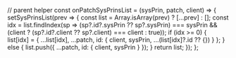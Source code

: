 // parent helper
const onPatchSysPrinsList = (sysPrin, patch, client) => {
  setSysPrinsList(prev => {
    const list = Array.isArray(prev) ? [...prev] : [];
    const idx = list.findIndex(sp => (sp?.id?.sysPrin ?? sp?.sysPrin) === sysPrin
                                   && (client ? (sp?.id?.client ?? sp?.client) === client : true));
    if (idx >= 0) {
      list[idx] = { ...list[idx], ...patch, id: { client, sysPrin, ...(list[idx]?.id ?? {}) } };
    } else {
      list.push({ ...patch, id: { client, sysPrin } });
    }
    return list;
  });
};
